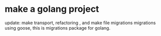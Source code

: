 # make a golang project

update: make transport, refactoring , and make file migrations
migrations using goose, this is migrations package for golang. 
